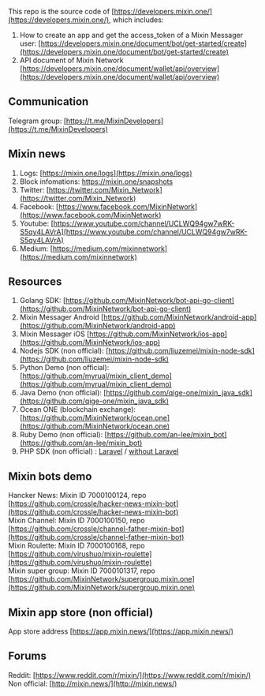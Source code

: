 This repo is the source code of [https://developers.mixin.one/](https://developers.mixin.one/), which includes:

1. How to create an app and get the access_token of a Mixin Messager user: [https://developers.mixin.one/document/bot/get-started/create](https://developers.mixin.one/document/bot/get-started/create)
2. API document of Mixin Network [https://developers.mixin.one/document/wallet/api/overview](https://developers.mixin.one/document/wallet/api/overview)

## Communication

Telegram group: [https://t.me/MixinDevelopers](https://t.me/MixinDevelopers)

## Mixin news

1. Logs: [https://mixin.one/logs](https://mixin.one/logs)
2. Block infomations: [https://mixin.one/snapshots
](https://mixin.one/snapshots)
3. Twitter: [https://twitter.com/Mixin_Network](https://twitter.com/Mixin_Network)
4. Facebook: [https://www.facebook.com/MixinNetwork](https://www.facebook.com/MixinNetwork)
5. Youtube: [https://www.youtube.com/channel/UCLWQ94gw7wRK-S5qy4LAVrA](https://www.youtube.com/channel/UCLWQ94gw7wRK-S5qy4LAVrA)
6. Medium: [https://medium.com/mixinnetwork](https://medium.com/mixinnetwork)

## Resources

1. Golang SDK: [https://github.com/MixinNetwork/bot-api-go-client](https://github.com/MixinNetwork/bot-api-go-client)
2. Mixin Messager Android [https://github.com/MixinNetwork/android-app](https://github.com/MixinNetwork/android-app)
3. Mixin Messager iOS [https://github.com/MixinNetwork/ios-app](https://github.com/MixinNetwork/ios-app)
4. Nodejs SDK (non official): [https://github.com/liuzemei/mixin-node-sdk](https://github.com/liuzemei/mixin-node-sdk)
5. Python Demo (non official): [https://github.com/myrual/mixin_client_demo](https://github.com/myrual/mixin_client_demo)
6. Java Demo (non official): [https://github.com/qige-one/mixin_java_sdk](https://github.com/qige-one/mixin_java_sdk)  
7. Ocean ONE (blockchain exchange): [https://github.com/MixinNetwork/ocean.one](https://github.com/MixinNetwork/ocean.one)
8. Ruby Demo (non official): [https://github.com/an-lee/mixin_bot](https://github.com/an-lee/mixin_bot)
9. PHP SDK (non official) : [Laravel](https://github.com/ExinOne/laravel-mixin-sdk) / [without Laravel](https://github.com/ExinOne/mixin-sdk-php)

## Mixin bots demo

Hancker News: Mixin ID 7000100124, repo [https://github.com/crossle/hacker-news-mixin-bot](https://github.com/crossle/hacker-news-mixin-bot)  
Mixin Channel: Mixin ID 7000100150, repo [https://github.com/crossle/channel-father-mixin-bot](https://github.com/crossle/channel-father-mixin-bot)  
Mixin Roulette: Mixin ID 7000100168, repo [https://github.com/virushuo/mixin-roulette](https://github.com/virushuo/mixin-roulette)  
Mixin super group: Mixin ID 7000101317, repo [https://github.com/MixinNetwork/supergroup.mixin.one](https://github.com/MixinNetwork/supergroup.mixin.one)


## Mixin app store (non official)

App store address [https://app.mixin.news/](https://app.mixin.news/)

## Forums

Reddit: [https://www.reddit.com/r/mixin/](https://www.reddit.com/r/mixin/)  
Non official: [http://mixin.news/](http://mixin.news/)  
